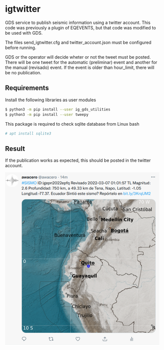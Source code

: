 # igtwitter
GDS service to publish seismic information using a twitter account. This code was previously a plugin of EQEVENTS, but that code was modified to be used with GDS. 

The files send_igtwitter.cfg and twitter_account.json must be configured before running. 

GDS or the operator will decide wheter or not the tweet must be posted. There will be one tweet for the automatic (preliminar) event and another for the manual (revisado) event. If the event is older than hour_limit, there will be no publication. 


## Requirements
Install the following libraries as user modules
``` bash
$ python3 -m pip install --user ig_gds_utilities  
$ python3 -m pip install --user tweepy  
```

This package is required to check sqlite database from Linux bash
``` bash
# apt install sqlite3  
```

## Result
If the publication works as expected, this should be posted in the twitter account. 

![example tweet of an event](./tweet_example.png)
